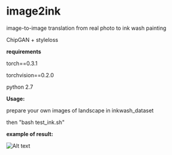 # image2ink
image-to-image translation from real photo to ink wash painting

ChipGAN + styleloss

**requirements**

torch==0.3.1

torchvision==0.2.0

python 2.7


**Usage:**

prepare your own images of landscape in inkwash_dataset

then "bash test_ink.sh"







**example of result:**

![Alt text](https://github.com/Sky24H/image2ink/blob/master/example.png)
